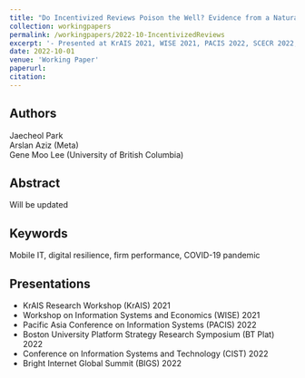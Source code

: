 ```yaml
---
title: "Do Incentivized Reviews Poison the Well? Evidence from a Natural Experiment at Amazon.com"
collection: workingpapers
permalink: /workingpapers/2022-10-IncentivizedReviews
excerpt: '- Presented at KrAIS 2021, WISE 2021, PACIS 2022, SCECR 2022, BU Plat 2022, CIST 2022, BIGS 2022'
date: 2022-10-01
venue: 'Working Paper'
paperurl: 
citation: 
---
```


## Authors
Jaecheol Park\
Arslan Aziz (Meta)\
Gene Moo Lee (University of British Columbia)

## Abstract
Will be updated

## Keywords
Mobile IT, digital resilience, firm performance, COVID-19 pandemic

## Presentations
* KrAIS Research Workshop (KrAIS) 2021
* Workshop on Information Systems and Economics (WISE) 2021
* Pacific Asia Conference on Information Systems (PACIS) 2022
* Boston University Platform Strategy Research Symposium (BT Plat) 2022
* Conference on Information Systems and Technology (CIST) 2022
* Bright Internet Global Summit (BIGS) 2022
